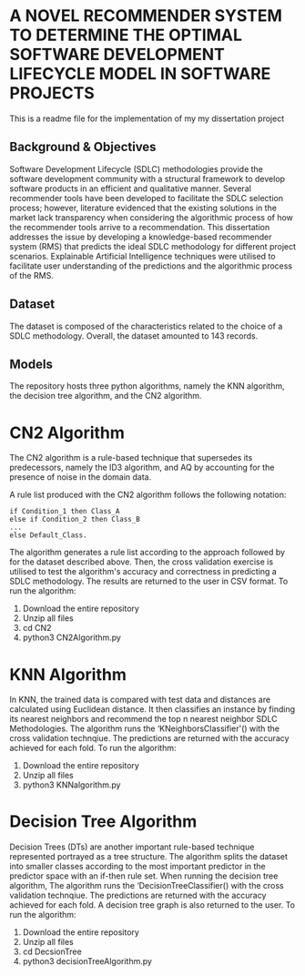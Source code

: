 # A NOVEL RECOMMENDER SYSTEM TO DETERMINE THE OPTIMAL SOFTWARE DEVELOPMENT LIFECYCLE MODEL IN SOFTWARE PROJECTS 
This is a readme file for the implementation of my my dissertation project

## Background & Objectives
Software Development Lifecycle (SDLC) methodologies provide the software development community with a structural framework to develop software products in an efficient and qualitative manner. Several recommender tools have been developed to facilitate the SDLC selection process; however, literature evidenced that the existing solutions in the market lack transparency when considering the algorithmic process of how the recommender tools arrive to a recommendation. This dissertation addresses the issue by developing a knowledge-based recommender system (RMS) that predicts the ideal SDLC methodology for different project scenarios. Explainable Artificial Intelligence techniques were utilised to facilitate user understanding of the predictions and the algorithmic process of the RMS.
 
## Dataset
The dataset is composed of the characteristics related to the choice of a SDLC methodology. Overall, the dataset  amounted to 143 records.

## Models
The repository hosts three python algorithms, namely the KNN algorithm, the decision tree algorithm, and the CN2 algorithm. 

# CN2 Algorithm 
The CN2 algorithm is a rule-based technique that supersedes its predecessors, namely the ID3 algorithm, and AQ by accounting for the presence of noise in the domain data.

A rule list produced with the CN2 algorithm follows the following notation:

	if Condition_1 then Class_A
	else if Condition_2 then Class_B
	...
	else Default_Class.

The algorithm generates a rule list according to the approach followed by for the dataset described above. Then, the cross validation exercise is utilised to test the algorithm's accuracy and correctness in predicting a SDLC methodology. The results are returned to the user in CSV format. To run the algorithm:

1. Download the entire repository 
2. Unzip all files
3. cd CN2
4. python3 CN2Algorithm.py


# KNN Algorithm 
In KNN, the trained data is compared with test data and distances are calculated using Euclidean distance. It then classifies an instance by finding its nearest neighbors and recommend the top n nearest neighbor SDLC Methodologies. The algorithm runs the ‘KNeighborsClassifier'() with the cross validation technqiue. The predictions are returned with the accuracy achieved for each fold. To run the algorithm:

1. Download the entire repository 
2. Unzip all files
4. python3 KNNalgorithm.py

# Decision Tree Algorithm 
Decision Trees (DTs) are another important rule-based technique represented portrayed as a tree structure. The algorithm splits the dataset into smaller classes according to the most important predictor in the predictor space with an if-then rule set. When running the decision tree algorithm, The algorithm runs the ‘DecisionTreeClassifier() with the cross validation technqiue. The predictions are returned with the accuracy achieved for each fold. A decision tree graph is also returned to the user. To run the algorithm:

1. Download the entire repository 
2. Unzip all files
3. cd DecsionTree
4. python3 decisionTreeAlgorithm.py
